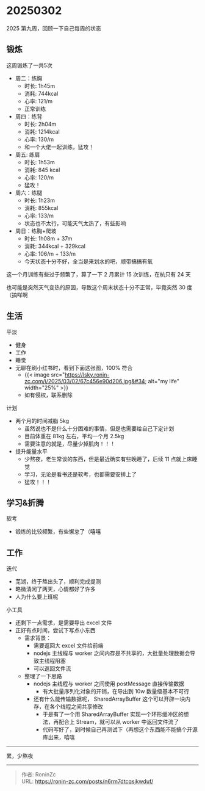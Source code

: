# 20250302


2025 第九周，回顾一下自己每周的状态

## 锻炼

这周锻炼了一共5次

* 周二：练胸
  * 时长: 1h45m
  * 消耗: 744kcal
  * 心率: 121/m
  * 正常训练
* 周四：练背
  * 时长: 2h04m
  * 消耗: 1214kcal
  * 心率: 130/m
  * 和一个大佬一起训练，猛攻！
* 周五: 练肩
  * 时长: 1h53m
  * 消耗: 845 kcal
  * 心率: 120/m
  * 猛攻！
* 周六：练腿
  * 时长: 1h23m
  * 消耗: 855kcal
  * 心率: 133/m
  * 状态也不太行，可能天气太热了，有些影响
* 周日：练胸&#43;爬坡
  * 时长: 1h08m &#43; 37m
  * 消耗: 344kcal &#43; 329kcal
  * 心率: 106/m &#43; 133/m
  * 今天状态十分不好，全当是来划水的吧，顺带搞搞有氧

这一个月训练有些过于频繁了，算了一下 2 月累计 15 次训练，在杭只有 24 天

也可能是突然天气变热的原因，导致这个周末状态十分不正常，毕竟突然 30 度（搞咩啊

## 生活

平淡

* 健身
* 工作
* 睡觉
* 无聊在刷小红书时，看到下面这张图，100% 符合
  * {{&lt; image src=&#34;https://lsky.ronin-zc.com/i/2025/03/02/67c456e90d206.jpg&#34; alt=&#34;my life&#34; width=&#34;25%&#34; &gt;}}
  * 如有侵权，联系删除

计划

* 两个月的时间减脂 5kg
  * 虽然说也不是什么十分困难的事情，但是也需要给自己下定计划
  * 目前体重在 81kg 左右，平均一个月 2.5kg
  * 需要注意的就是，尽量少掉肌肉！！！
* 提升能量水平
  * 少熬夜，老生常谈的东西，但是最近确实有些晚睡了，后续 11 点就上床睡觉
  * 学习，无论是看书还是软考，也都需要安排上了
  * 猛攻！！！

## 学习&amp;折腾

软考

* 锻炼的比较频繁，有些懈怠了（嘻嘻

## 工作

迭代

* 芜湖，终于熬出头了，顺利完成提测
* 略微清闲了两天，心情都好了许多
* 人为什么要上班呢

小工具

* 还剩下一点需求，是需要导出 excel 文件
* 正好有点时间，尝试下写点小东西
  * 需求背景：
    * 需要返回大 excel 文件给前端
    * nodejs 主线程与 worker 之间内存是不共享的，大批量处理数据会导致主线程阻塞
    * 可以返回文件流
  * 整理了一下思路
    * nodejs 主线程与 worker 之间使用 postMessage 直接传输数据
      * 有大批量序列化对象的开销，在导出到 10w 数量级基本不可行
    * 还有什么能传输数据呢， SharedArrayBuffer 这个可以开辟一块内存，在各个线程之间共享修改
      * 于是有了一个用 SharedArrayBuffer 实现一个环形缓冲区的想法，再配合上 Stream，就可以从 worker 中返回文件流了
      * 代码写好了，到时候自己再测试下（再想这个东西能不能搞个开源库出来，嘻嘻

---

累，少熬夜


---

> 作者: RoninZc  
> URL: https://ronin-zc.com/posts/n6rm7dtcqsjkwduf/  

